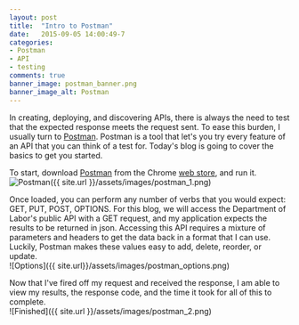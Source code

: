 ```yaml
---
layout: post
title:  "Intro to Postman"
date:   2015-09-05 14:00:49-7
categories:
- Postman
- API
- testing
comments: true
banner_image: postman_banner.png
banner_image_alt: Postman
---
```


In creating, deploying, and discovering APIs, there is always the need to test that the expected response meets the request sent. To ease this burden, I usually turn to [Postman][postman]. Postman is a tool that let's you try every feature of an API that you can think of a test for. Today's blog is going to cover the basics to get you started.

To start, download [Postman][postman] from the Chrome [web store][postinstall], and run it.  
![Postman]({{ site.url }}/assets/images/postman_1.png)  

Once loaded, you can perform any number of verbs that you would expect: GET, PUT, POST, OPTIONS. For this blog, we will access the Department of Labor's public API with a GET request, and my application expects the results to be returned in json. Accessing this API requires a mixture of parameters and headers to get the data back in a format that I can use. Luckily, Postman makes these values easy to add, delete, reorder, or update.  
![Options]({{ site.url}}/assets/images/postman_options.png)  

Now that I've fired off my request and received the response, I am able to view my results, the response code, and the time it took for all of this to complete.  
![Finished]({{ site.url }}/assets/images/postman_2.png)


[postman]: https://www.getpostman.com/
[postinstall]: https://chrome.google.com/webstore/detail/postman/fhbjgbiflinjbdggehcddcbncdddomop
